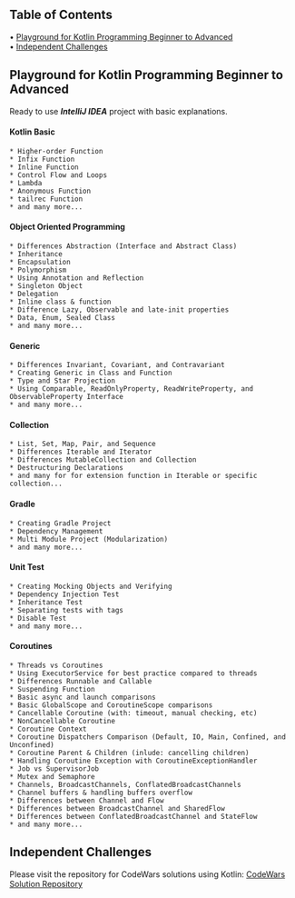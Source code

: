 ## Table of Contents
• [Playground for Kotlin Programming Beginner to Advanced](#playground-for-kotlin-programming-beginner-to-advanced) <br />
• [Independent Challenges](#[independent-challenges)

## Playground for Kotlin Programming Beginner to Advanced
Ready to use ***IntelliJ IDEA*** project with basic explanations.

####  Kotlin Basic
```
* Higher-order Function
* Infix Function
* Inline Function
* Control Flow and Loops
* Lambda
* Anonymous Function
* tailrec Function
* and many more...
```

#### Object Oriented Programming
```
* Differences Abstraction (Interface and Abstract Class)
* Inheritance
* Encapsulation
* Polymorphism
* Using Annotation and Reflection
* Singleton Object
* Delegation
* Inline class & function
* Difference Lazy, Observable and late-init properties
* Data, Enum, Sealed Class
* and many more...
```

#### Generic
```
* Differences Invariant, Covariant, and Contravariant
* Creating Generic in Class and Function
* Type and Star Projection
* Using Comparable, ReadOnlyProperty, ReadWriteProperty, and ObservableProperty Interface
* and many more...
```

#### Collection
```
* List, Set, Map, Pair, and Sequence
* Differences Iterable and Iterator
* Differences MutableCollection and Collection
* Destructuring Declarations
* and many for for extension function in Iterable or specific collection...
```

#### Gradle
```
* Creating Gradle Project
* Dependency Management
* Multi Module Project (Modularization)
* and many more...
```

#### Unit Test
```
* Creating Mocking Objects and Verifying
* Dependency Injection Test
* Inheritance Test
* Separating tests with tags
* Disable Test
* and many more...
```

#### Coroutines
```
* Threads vs Coroutines
* Using ExecutorService for best practice compared to threads
* Differences Runnable and Callable
* Suspending Function
* Basic async and launch comparisons
* Basic GlobalScope and CoroutineScope comparisons
* Cancellable Coroutine (with: timeout, manual checking, etc)
* NonCancellable Coroutine
* Coroutine Context
* Coroutine Dispatchers Comparison (Default, IO, Main, Confined, and Unconfined)
* Coroutine Parent & Children (inlude: cancelling children)
* Handling Coroutine Exception with CoroutineExceptionHandler
* Job vs SupervisorJob
* Mutex and Semaphore
* Channels, BroadcastChannels, ConflatedBroadcastChannels
* Channel buffers & handling buffers overflow
* Differences between Channel and Flow
* Differences between BroadcastChannel and SharedFlow
* Differences between ConflatedBroadcastChannel and StateFlow
* and many more...
```

## Independent Challenges
Please visit the repository for CodeWars solutions using Kotlin: [CodeWars Solution Repository](https://github.com/muhrafitriandi/CodeWars)
